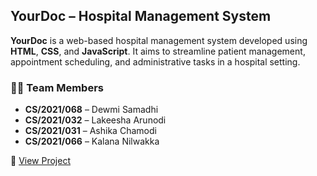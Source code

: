 ## YourDoc – Hospital Management System

**YourDoc** is a web-based hospital management system developed using **HTML**, **CSS**, and **JavaScript**. It aims to streamline patient management, appointment scheduling, and administrative tasks in a hospital setting.

### 👨‍💻 Team Members

- **CS/2021/068** – Dewmi Samadhi  
- **CS/2021/032** – Lakeesha Arunodi  
- **CS/2021/031** – Ashika Chamodi  
- **CS/2021/066** – Kalana Nilwakka  

🔗 [View Project](https://arunodiaal.github.io/your_doc/)
